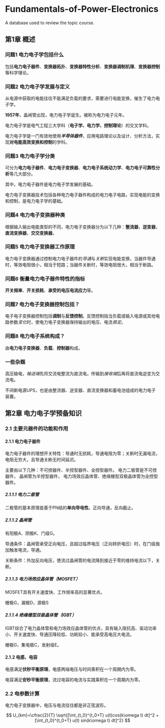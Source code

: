 # Fundamentals-of-Power-Electronics
A database used to review the topic course.

## 第1章 概述

### 问题1 电力电子学包括什么

包括**电力电子器件**、**变换器拓扑**、**变换器特性分析**、**变换器调制机理**、**变换器控制**等科学理论。


### 问题2 电力电子学发展与定义

从电源中获取的电能往往不能满足负载的要求，需要进行电能变换，催生了电力电子学。

**1957年**，晶闸管出现，电力电子学诞生。被称为电力电子元年。

电力电子学是电气工程三大学科（**电子学、电力学、控制理论**）的交叉学科。

电力电子学是一门有效地使用***半导体器件***，应用电路理论以及设计、分析方法，实现**对电能高效变换和控制**的学科。


### 问题3 电力电子学分类

可分为**电力电子器件**、**电力电子变换器**、**电力电子系统动力学**、**电力电子可靠性分析**等几大部分。

其中，电力电子器件是电力电子学发展的基础。

电力电子变换器技术包括各种电力电子器件构成的电力电子电路，实现电能的变换和控制，是电力电子学的基础。


### 问题4 电力电子变换器种类

根据输入输出电能类型的不同，电力电子变换器分为以下几种：**整流器**，**逆变器**，**直流变换器**，**交交变换器**。


### 问题5 电力电子变换器工作原理

电力电子变换器通过控制电力电子器件的*导通*与*关断*实现电能变换，当器件导通时，等效电阻很小，相当于短路；当器件关断时，等效电阻很大，相当于断路。


### 问题6 衡量电力电子器件特性的指标

**开关频率**、**开关损耗**、**承受的电压电流应力**等。


### 问题7 电力电子变换器控制包括？

电子电子变换器控制包括**调制**与**反馈控制**。反馈控制指当负载或输入电源或其他电路参数*变化*时，使电力电子变换器保持输出的电压、电流*稳定*。


### 问题8 电力电子系统构成？

由**电力电子变换器**、**负载**、**控制器**构成。


### 一些杂题

高压输电，*输送端*先将交流电整流为直流电，传输到*接收端*后再将直流电逆变为交流电。

不间断电源UPS，也是由整流器、逆变器、直流变换器和蓄电池组成的电力电子装置。

## 第2章 电力电子学预备知识

### 2.1 主要元器件的功能和作用

#### 2.1.1 电力电子器件

电力电子器件的理想开关特性：导通时无损耗，导通电阻为零；关断时无漏电流，电阻无穷大，且导通关断无时间延迟。

主要由以下几种：不可控器件、半控型器件、全控型器件。
电力二极管是不可控器件，
晶闸管为半控型器件，
电力场效应晶体管、绝缘栅型双极晶体管为全控型器件。

##### 2.1.1.1 电力二极管

二极管的基本原理是基于PN结的**单向导电性**。正向导通，反向截止。

##### 2.1.1.2 晶闸管

有阳极A、阴极K、门级G。

导通条件：晶闸管承受正向电压，且超过临界电压（正向转折电压）时，在门级施加触发电流，导通。

关断条件：外加反向电压，使流过晶闸管的电流降到接近于零的维持电流以下，关断。

##### 2.1.1.3 电力场效应晶体管（MOSFET）

MOSFET具有开关速度快、工作频率高的显著优点。

栅极G，漏极D，源极S

##### 2.1.1.4 绝缘栅型双极晶体管（IGBT）

IGBT综合了电力晶体管和电力场效应晶体管的优点，具有输入阻抗高、驱动功率小、开关速度快、导通压降较低、功耗较小、能承受高电压大电流。

栅极G，集电极C，发射级E。

#### 2.1.2 电感、电容

电感满足**伏秒平衡原理**，电感两端电压与时间乘积在一个周期内为零。

电容满足**安秒平衡原理**，流过电容的电流与实践乘积在一个周期内为零。

### 2.2 电参数计算

电力电子变换器中，电压与电流往往都是非正弦波形。

$$ U_{km}=\cfrac{2}{T} \sqrt{[\int_{t_0}^{t_0+T} u(t)cos(k\omega t) dt]^2 + [\int_{t_0}^{t_0+T} u(t) sin(k\omega t) dt]^2} $$
